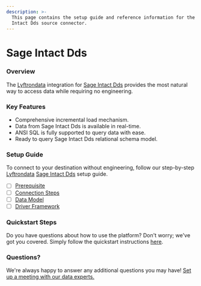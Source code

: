 ```yaml
---
description: >-
  This page contains the setup guide and reference information for the Sage
  Intact Dds source connector.
---
```


# Sage Intact Dds

### Overview

The [Lyftrondata](https://www.lyftrondata.com/) integration for [Sage Intact Dds](None/) provides the most natural way to access data while requiring no engineering.

### Key Features

* Comprehensive incremental load mechanism.
* Data from Sage Intact Dds is available in real-time.
* ANSI SQL is fully supported to query data with ease.
* Ready to query Sage Intact Dds relational schema model.

### Setup Guide

To connect to your destination without engineering, follow our step-by-step [Lyftrondata](https://www.lyftrondata.com/) [Sage Intact Dds](None/) setup guide.

* [ ] [Prerequisite](prerequisite.md)
* [ ] [Connection Steps](connection-steps.md)
* [ ] [Data Model](data-model/erd.md)
* [ ] [Driver Framework](driver-framework/)

### Quickstart Steps

Do you have questions about how to use the platform? Don't worry; we've got you covered. Simply follow the quickstart instructions [here](../../).

### Questions? <a href="#questions" id="questions"></a>

We're always happy to answer any additional questions you may have! [Set up a meeting with our data experts.](https://www.lyftrondata.com/book-a-meeting/)
